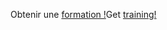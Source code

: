 <span data-ttu-id="2d62d-101">Obtenir une [formation !](/learn/browse/?products=dynamics-business-central)</span><span class="sxs-lookup"><span data-stu-id="2d62d-101">Get [training!](/learn/browse/?products=dynamics-business-central)</span></span>
